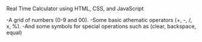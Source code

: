 Real Time Calculator using HTML, CSS, and JavaScript

-A grid of numbers (0-9 and 00).
-Some basic athematic operators (+, -, /, x, %).
-And some symbols for special operations such as (clear, backspace, equal)
